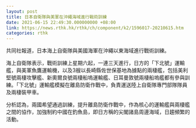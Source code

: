 ```yaml
---
layout: post
title: 日本自衛隊與美軍在沖繩海域進行戰術訓練
date: 2021-06-15 22:49:30.000000000 +08:00
link: https://news.rthk.hk/rthk/ch/component/k2/1596017-20210615.htm
categories: rthk
---
```


共同社報道，日本海上自衛隊與美國海軍在沖繩以東海域進行戰術訓練。

海上自衛隊表示，戰術訓練上星期六起，一連三天進行，日方的「下北號」運輸艦，與美軍魚鷹運輸機，以及3艘以長崎縣佐世保基地為據點的兩棲艦，包括美利堅號兩棲攻擊艦、新奧爾良號兩棲船塢運輸艦、日耳曼敦號兩棲船塢艦都有參與訓練。「下北號」運輸艦模擬在離島防衛作戰中，負責運送陸上自衛隊專門部隊隊員及兩棲裝甲車。

分析認為，兩國希望通過訓練，提升離島防衛作戰中，作為核心的運輸艦與兩棲艦之間的協作，加強制約中國在釣魚島，即日方稱的尖閣諸島周邊海域，日趨頻繁的活動。
